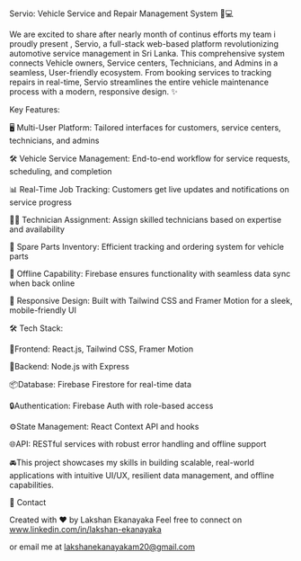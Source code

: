 Servio: Vehicle Service and Repair Management System 🚗💻

We are excited to share after nearly month of continus efforts my team i proudly present , Servio, a full-stack web-based platform revolutionizing automotive service management in Sri Lanka. This comprehensive system connects Vehicle owners, Service centers, Technicians, and Admins in a seamless, User-friendly ecosystem. From booking services to tracking repairs in real-time, Servio streamlines the entire vehicle maintenance process with a modern, responsive design. ✨

Key Features:

🖥️ Multi-User Platform: Tailored interfaces for customers, service centers, technicians, and admins

🛠️ Vehicle Service Management: End-to-end workflow for service requests, scheduling, and completion

📊 Real-Time Job Tracking: Customers get live updates and notifications on service progress

👨‍🔧 Technician Assignment: Assign skilled technicians based on expertise and availability

🧰 Spare Parts Inventory: Efficient tracking and ordering system for vehicle parts

📴 Offline Capability: Firebase ensures functionality with seamless data sync when back online

📱 Responsive Design: Built with Tailwind CSS and Framer Motion for a sleek, mobile-friendly UI



🛠️ Tech Stack:

🎨Frontend: React.js, Tailwind CSS, Framer Motion 

🚀Backend: Node.js with Express 

📦Database: Firebase Firestore for real-time data 

🔒Authentication: Firebase Auth with role-based access 

⚙️State Management: React Context API and hooks 

🌐API: RESTful services with robust error handling and offline support 

🚘This project showcases my skills in building scalable, real-world applications with intuitive UI/UX, resilient data management, and offline capabilities. 

📧 Contact


Created with ❤️ by Lakshan Ekanayaka Feel free to connect on www.linkedin.com/in/lakshan-ekanayaka

or email me at lakshanekanayakam20@gmail.com
